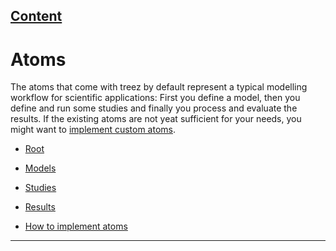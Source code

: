 [Content](../README.md)
----

# Atoms

The atoms that come with treez by default represent a typical modelling workflow for scientific applications: 
First you define a model, then you define and run some studies and finally you process and evaluate the results. If the
existing atoms are not yeat sufficient for your needs, you might want to [implement custom atoms](./atoms/howToImplementAtoms.md). 

* [Root](./atoms/root.md)
* [Models](./atoms/models/models.md)
* [Studies](./atoms/studies/studies.md)
* [Results](./atoms/results/results.md)

* [How to implement atoms](./atoms/howToImplementAtoms.md)

----

